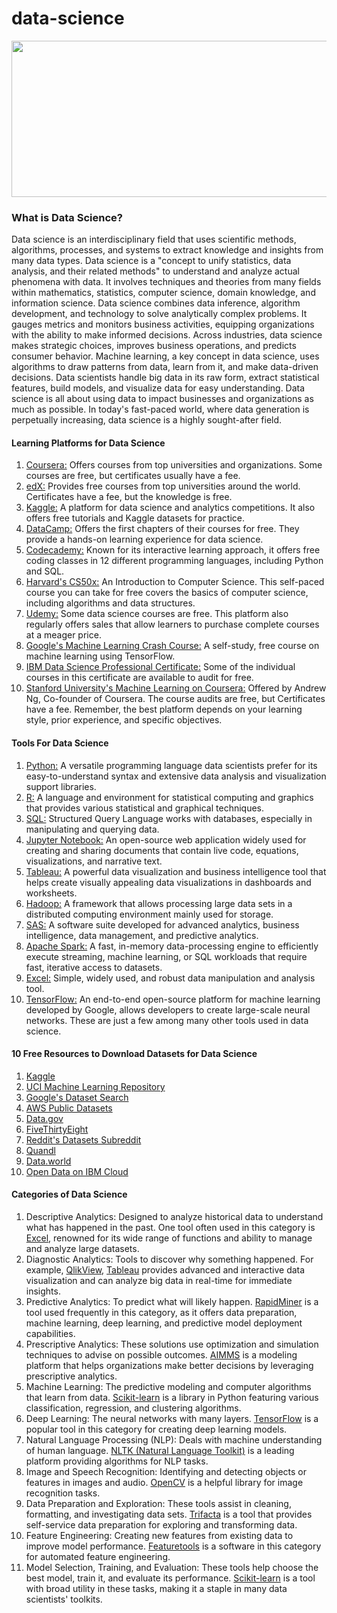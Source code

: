 # data-science
<img width="550" height="250" alt="" src="https://stemettes.org/zine/wp-content/uploads/sites/3/2021/12/ai-gif.gif"/>

### What is Data Science?
Data science is an interdisciplinary field that uses scientific methods, algorithms, processes, and systems to extract knowledge and insights from many data types. Data science is a "concept to unify statistics, data analysis, and their related methods" to understand and analyze actual phenomena with data. It involves techniques and theories from many fields within mathematics, statistics, computer science, domain knowledge, and information science. Data science combines data inference, algorithm development, and technology to solve analytically complex problems. It gauges metrics and monitors business activities, equipping organizations with the ability to make informed decisions. Across industries, data science makes strategic choices, improves business operations, and predicts consumer behavior. Machine learning, a key concept in data science, uses algorithms to draw patterns from data, learn from it, and make data-driven decisions. Data scientists handle big data in its raw form, extract statistical features, build models, and visualize data for easy understanding. Data science is all about using data to impact businesses and organizations as much as possible. In today's fast-paced world, where data generation is perpetually increasing, data science is a highly sought-after field.

#### Learning Platforms for Data Science

 1. [Coursera:](https://www.coursera.org/) Offers courses from top universities and organizations. Some courses are free, but certificates usually have a fee.
 2. [edX:](https://www.edx.org/) Provides free courses from top universities around the world. Certificates have a fee, but the knowledge is free. 
 3. [Kaggle:](https://www.kaggle.com/) A platform for data science and analytics competitions. It also offers free tutorials and Kaggle datasets for practice. 
 4. [DataCamp:](https://www.datacamp.com/) Offers the first chapters of their courses for free. They provide a hands-on learning experience for data science. 
 5. [Codecademy:](https://www.codecademy.com/) Known for its interactive learning approach, it offers free coding classes in 12 different programming languages, including Python and SQL. 
 6. [Harvard's CS50x:](https://pll.harvard.edu/course/cs50-introduction-computer-science) An Introduction to Computer Science. This self-paced course you can take for free covers the basics of computer science, including algorithms and data structures. 
 7. [Udemy:](https://www.udemy.com/) Some data science courses are free. This platform also regularly offers sales that allow learners to purchase complete courses at a meager price. 
 8. [Google's Machine Learning Crash Course:](https://developers.google.com/machine-learning/crash-course) A self-study, free course on machine learning using TensorFlow. 
 9. [IBM Data Science Professional Certificate:](https://www.ibm.com/training/badge/data-science-professional-certificate) Some of the individual courses in this certificate are available to audit for free. 
10. [Stanford University's Machine Learning on Coursera:](https://www.coursera.org/specializations/machine-learning-introduction) Offered by Andrew Ng, Co-founder of Coursera. The course audits are free, but Certificates have a fee. Remember, the best platform depends on your learning style, prior experience, and specific objectives.

#### Tools For Data Science 

 1. [Python:](https://www.datacamp.com/courses/intro-to-python-for-data-science) A versatile programming language data scientists prefer for its easy-to-understand syntax and extensive data analysis and visualization support libraries. 
 2. [R:](https://www.datacamp.com/courses/free-introduction-to-r) A language and environment for statistical computing and graphics that provides various statistical and graphical techniques. 
 3. [SQL:](https://www.datacamp.com/courses/introduction-to-sql) Structured Query Language works with databases, especially in manipulating and querying data. 
 4. [Jupyter Notebook:](https://www.datacamp.com/tutorial/tutorial-jupyter-notebook#) An open-source web application widely used for creating and sharing documents that contain live code, equations, visualizations, and narrative text.
 5. [Tableau:](https://www.datacamp.com/courses/introduction-to-tableau) A powerful data visualization and business intelligence tool that helps create visually appealing data visualizations in dashboards and worksheets. 
 6. [Hadoop:](https://www.datacamp.com/tutorial/tutorial-cloudera-hadoop-tutorial) A framework that allows processing large data sets in a distributed computing environment mainly used for storage. 
 7. [SAS:](https://www.datacamp.com/courses/r-for-sas-users) A software suite developed for advanced analytics, business intelligence, data management, and predictive analytics. 
 8. [Apache Spark:](https://www.datacamp.com/tutorial/apache-spark-tutorial-machine-learning?utm_source=google&utm_medium=paid_search&utm_campaignid=19589720821&utm_adgroupid=157156375111&utm_device=t&utm_keyword=&utm_matchtype=&utm_network=g&utm_adpostion=&utm_creative=679431869483&utm_targetid=dsa-2218886984300&utm_loc_interest_ms=&utm_loc_physical_ms=9040314&utm_content=&utm_campaign=230119_1-sea~dsa~tofu_2-b2c_3-row-p1_4-prc_5-na_6-na_7-le_8-pdsh-go_9-na_10-na_11-na-fawnov23&gbraid=0AAAAADQ9WsFNiVHdOyGvQXuSoUzx97Zwi&gclid=Cj0KCQiAjMKqBhCgARIsAPDgWlyb_mRmJz7XJ56A3gb0VM-sFiN787J1R7nrkHzjoQAWmEJgNXIJikQaAsPvEALw_wcB) A fast, in-memory data-processing engine to efficiently execute streaming, machine learning, or SQL workloads that require fast, iterative access to datasets.
 9. [Excel:](https://www.coursera.org/courses?query=microsoft%20excel) Simple, widely used, and robust data manipulation and analysis tool. 
10. [TensorFlow:](https://www.datacamp.com/courses/introduction-to-tensorflow-in-python) An end-to-end open-source platform for machine learning developed by Google, allows developers to create large-scale neural networks. These are just a few among many other tools used in data science. 

#### 10 Free Resources to Download Datasets for Data Science

 1. [Kaggle](https://www.kaggle.com/datasets)
 2. [UCI Machine Learning Repository](https://humansintheloop.org/solutions/dataset-collection/?utm_term=uci%20dataset&utm_campaign=CORE+Campaign&utm_source=adwords&utm_medium=ppc&hsa_acc=7694807070&hsa_cam=17031947882&hsa_grp=137544720882&hsa_ad=594447336687&hsa_src=g&hsa_tgt=kwd-301111238337&hsa_kw=uci%20dataset&hsa_mt=b&hsa_net=adwords&hsa_ver=3&gclid=EAIaIQobChMIvsDvooHAggMVJQ97Bx0Eewn9EAAYBCAAEgL9YvD_BwE)
 3. [Google's Dataset Search](https://dataforseo.com/apis/serp-api/google-dataset-search-api?utm_source=google&utm_medium=cpc&utm_campaign=Search_Test_Products&utm_term=google%20dataset%20search%20api&utm_content=667114387619&gclid=EAIaIQobChMIlLrDtIHAggMVmwl7Bx3X3w64EAAYASAAEgJOz_D_BwE&gad=1)
 4. [AWS Public Datasets](https://registry.opendata.aws/)
 5. [Data.gov](https://catalog.data.gov/dataset?q=&sort=views_recent+desc)
 6. [FiveThirtyEight](https://data.fivethirtyeight.com/)
 7. [Reddit's Datasets Subreddit](https://www.reddit.com/r/datasets/?rdt=54031)
 8. [Quandl](https://blog.raymond-investment.com/quandl-database/)
 9. [Data.world](https://data.world/)
10. [Open Data on IBM Cloud](https://www.ibm.com/products/osdu-data-platform)

#### Categories of Data Science
 1. Descriptive Analytics: Designed to analyze historical data to understand what has happened in the past. One tool often used in this category is [Excel](https://support.microsoft.com/en-us/office/edit-in-real-time-with-friends-and-family-ec46367f-ec02-4896-bf2b-3ecd7db77697), renowned for its wide range of functions and ability to manage and analyze large datasets. 
 2. Diagnostic Analytics: Tools to discover why something happened. For example, [QlikView](https://www.qlik.com/us/products/qlikview), [Tableau](https://www.simplilearn.com/learn-tableau-tips-to-start-article) provides advanced and interactive data visualization and can analyze big data in real-time for immediate insights.
 3. Predictive Analytics: To predict what will likely happen. [RapidMiner](https://rapidminer.com/) is a tool used frequently in this category, as it offers data preparation, machine learning, deep learning, and predictive model deployment capabilities. 
 4. Prescriptive Analytics: These solutions use optimization and simulation techniques to advise on possible outcomes. [AIMMS](https://www.aimms.com/) is a modeling platform that helps organizations make better decisions by leveraging prescriptive analytics.
 5. Machine Learning: The predictive modeling and computer algorithms that learn from data. [Scikit-learn](https://www.udemy.com/course/machine-learning-with-scikit-learn/?gad_source=1&gclid=Cj0KCQiAjMKqBhCgARIsAPDgWlz7DKirlhFhkBkKDn5z9-2aIGiQcyCK2QwidMfWkaizeqbzneMllUoaAuRIEALw_wcB&matchtype=b&utm_campaign=LongTail_la.EN_cc.ROW&utm_content=deal4584&utm_medium=udemyads&utm_source=adwords&utm_term=_._ag_77155184777_._ad_535632660918_._kw_scikit-learn+tutorial_._de_c_._dm__._pl__._ti_kwd-620898423567_._li_9040314_._pd__._) is a library in Python featuring various classification, regression, and clustering algorithms. 
 6. Deep Learning: The neural networks with many layers. [TensorFlow](https://www.datacamp.com/courses/introduction-to-tensorflow-in-python) is a popular tool in this category for creating deep learning models. 
 7. Natural Language Processing (NLP): Deals with machine understanding of human language. [NLTK (Natural Language Toolkit)](https://www.udemy.com/course/the-python-natural-language-toolkit-nltk-for-text-mining/?utm_source=adwords&utm_medium=udemyads&utm_campaign=LongTail_la.EN_cc.ROW&utm_content=deal4584&utm_term=_._ag_77879424134_._ad_535397279649_._kw__._de_c_._dm__._pl__._ti_dsa-1007766171312_._li_9040314_._pd__._&matchtype=&gad_source=1&gclid=Cj0KCQiAjMKqBhCgARIsAPDgWlx59wMttaDa1FwehYQHLEAviL1Ppu2qtxxNcMl3FsBzUb3SISVpX5QaAl9TEALw_wcB) is a leading platform providing algorithms for NLP tasks. 
 8. Image and Speech Recognition: Identifying and detecting objects or features in images and audio. [OpenCV](https://opencv.org/university/free-opencv-course/?utm_source=google_ads&utm_medium=cpc&utm_campaign=OpenCV+Bootcamp+Sub&gclid=Cj0KCQiAjMKqBhCgARIsAPDgWlw3XpzmO1VgcKf9QOWrnFLrpVm08h-oPJJwCTuUXSaiAVIXU9f1j6YaAvzWEALw_wcB) is a helpful library for image recognition tasks. 
 9. Data Preparation and Exploration: These tools assist in cleaning, formatting, and investigating data sets. [Trifacta](https://www.alteryx.com/about-us/trifacta-is-now-alteryx-designer-cloud) is a tool that provides self-service data preparation for exploring and transforming data. 
 10. Feature Engineering: Creating new features from existing data to improve model performance. [Featuretools](https://www.featuretools.com/) is a software in this category for automated feature engineering. 
 11. Model Selection, Training, and Evaluation: These tools help choose the best model, train it, and evaluate its performance. [Scikit-learn](https://scikit-learn.org/stable/) is a tool with broad utility in these tasks, making it a staple in many data scientists' toolkits.

